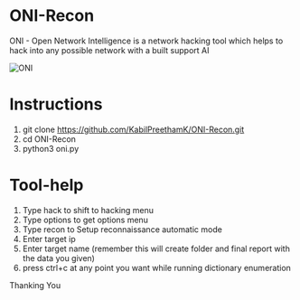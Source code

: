 # ONI-Recon

 ONI - Open Network Intelligence is a network hacking tool which helps to hack into any possible network with a built support AI
 
 
![ONI](https://user-images.githubusercontent.com/110720594/224556679-66ef45c2-8b7e-4805-945a-2ba46b4aa00b.png)


# Instructions

1. git clone https://github.com/KabilPreethamK/ONI-Recon.git
2. cd ONI-Recon
3. python3 oni.py


# Tool-help

1. Type hack to shift to hacking menu
2. Type options to get options menu
3. Type recon to Setup reconnaissance automatic mode 
4. Enter target ip 
5. Enter target name (remember this will create folder and final report with the data you given)
6. press ctrl+c at any point you want while running dictionary enumeration

Thanking You
